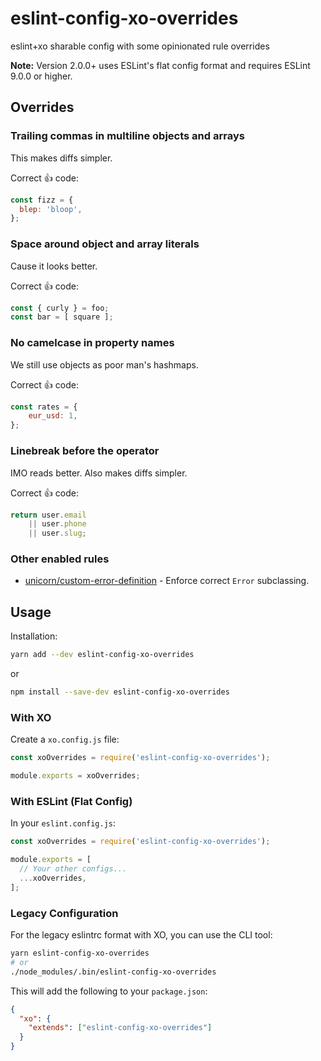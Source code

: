 # eslint-config-xo-overrides
eslint+xo sharable config with some opinionated rule overrides

**Note:** Version 2.0.0+ uses ESLint's flat config format and requires ESLint 9.0.0 or higher.

## Overrides

### Trailing commas in multiline objects and arrays

This makes diffs simpler.

Correct :+1: code:

```js
const fizz = {
  blep: 'bloop',
};
```

### Space around object and array literals

Cause it looks better.

Correct :+1: code:

```js
const { curly } = foo;
const bar = [ square ];
```

### No camelcase in property names

We still use objects as poor man's hashmaps.

Correct :+1: code:

```js
const rates = {
	eur_usd: 1,
};
```

### Linebreak before the operator

IMO reads better. Also makes diffs simpler.

Correct :+1: code:

```js
return user.email
	|| user.phone
	|| user.slug;
```

### Other enabled rules

- [unicorn/custom-error-definition](https://github.com/sindresorhus/eslint-plugin-unicorn/tree/master/docs/rules/custom-error-definition.md) - Enforce correct `Error` subclassing.

## Usage

Installation:

```bash
yarn add --dev eslint-config-xo-overrides
```

or

```bash
npm install --save-dev eslint-config-xo-overrides
```

### With XO

Create a `xo.config.js` file:

```js
const xoOverrides = require('eslint-config-xo-overrides');

module.exports = xoOverrides;
```

### With ESLint (Flat Config)

In your `eslint.config.js`:

```js
const xoOverrides = require('eslint-config-xo-overrides');

module.exports = [
  // Your other configs...
  ...xoOverrides,
];
```

### Legacy Configuration

For the legacy eslintrc format with XO, you can use the CLI tool:

```bash
yarn eslint-config-xo-overrides
# or
./node_modules/.bin/eslint-config-xo-overrides
```

This will add the following to your `package.json`:

```json
{
  "xo": {
    "extends": ["eslint-config-xo-overrides"]
  }
}
```
